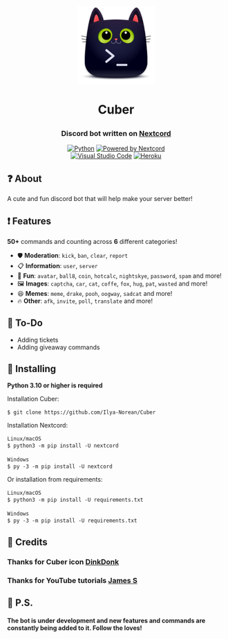 <h4 align="center">

<a href = https://github.com/DinkDonk/kitty-icon><img src='https://raw.githubusercontent.com/DinkDonk/kitty-icon/main/kitty-dark.png' width="180"></a>
</h4>

<h1 align="center">
  
  Cuber
  
</h1>

<h3 align=center>Discord bot written on <a href=https://github.com/nextcord/nextcord</a>Nextcord</h3>

<div align=center>
  
[![Python](https://img.shields.io/badge/Python-FFD43B?style=for-the-badge&logo=python&logoColor=blue)](https://www.python.org/)
[![Powered by Nextcord](https://custom-icon-badges.herokuapp.com/badge/-Powered%20by%20Nextcord-0d1620?logo=nextcord)](https://github.com/nextcord/nextcord "Powered by Nextcord Python API Wrapper")  
[![Visual Studio Code](https://img.shields.io/badge/Visual_Studio_Code-0078D4?style=for-the-badge&logo=visual%20studio%20code&logoColor=white)](https://code.visualstudio.com/)
[![Heroku](https://img.shields.io/badge/Heroku-430098?style=for-the-badge&logo=heroku&logoColor=white)](https://dashboard.heroku.com/)

</div>


## ❓ About

A cute and fun discord bot that will help make your server better!

## ❗ Features

**50+** commands and counting across **6** different categories!

*   🛡️  **Moderation**: `kick`, `ban`, `clear`, `report` 
*   📋  **Information**: `user`, `server`
*   🎉  **Fun**: `avatar`, `ball8`, `coin`, `hotcalc`, `nightskye`, `password`, `spam` and more!
*   🖼️  **Images**: `captcha`, `car`, `cat`, `coffe`, `fox`, `hug`, `pat`, `wasted` and more!
*   😆  **Memes**: `meme`, `drake`, `pooh`, `oogway`, `sadcat`  and more!
*   🔥  **Other**: `afk`, `invite`, `poll`, `translate`  and more!

## 📝 To-Do


* Adding tickets
* Adding giveaway commands

## 🔗 Installing

**Python 3.10 or higher is required**

Installation Cuber:

    $ git clone https://github.com/Ilya-Norean/Cuber

Installation Nextcord:

    Linux/macOS
    $ python3 -m pip install -U nextcord

    Windows
    $ py -3 -m pip install -U nextcord

Or installation from requirements:

    Linux/macOS
    $ python3 -m pip install -U requirements.txt

    Windows
    $ py -3 -m pip install -U requirements.txt



## 📜 Credits

<h3>Thanks for Cuber icon <a href='https://github.com/DinkDonk/kitty-icon'>DinkDonk</a></h3>
<h3>Thanks for YouTube tutorials <a href='https://www.youtube.com/channel/UCwBjRPUuOefh6iFvG6zLhrg'>James S</a></h3>

## 📝 P.S.
<h4>The bot is under development and new features and commands are constantly being added to it. Follow the loves!</h4>
